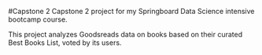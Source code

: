#Capstone 2
Capstone 2 project for my Springboard Data Science intensive bootcamp course.

This project analyzes Goodsreads data on books based on their curated Best Books List, voted by its users.
